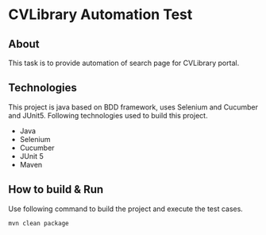 # CVLibrary Automation Test
## About
This task is to provide automation of search page for CVLibrary portal.

## Technologies
This project is java based on BDD framework, uses Selenium and Cucumber and JUnit5.
Following technologies used to build this project.
* Java
* Selenium
* Cucumber
* JUnit 5
* Maven

## How to build & Run
Use following command to build the project and execute the test cases.
```shell script
mvn clean package
```
